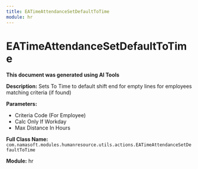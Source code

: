 ```yaml
---
title: EATimeAttendanceSetDefaultToTime
module: hr
---
```



<div class='entity-flows'>

# EATimeAttendanceSetDefaultToTime

**This document was generated using AI Tools**

**Description:** Sets To Time to default shift end for empty lines for employees matching criteria (if found)

**Parameters:**
- Criteria Code (For Employee)
- Calc Only If Workday
- Max Distance In Hours

**Full Class Name:** `com.namasoft.modules.humanresource.utils.actions.EATimeAttendanceSetDefaultToTime`

**Module:** hr


</div>

